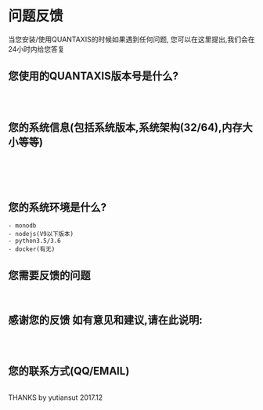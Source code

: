 # 问题反馈

当您安装/使用QUANTAXIS的时候如果遇到任何问题, 您可以在这里提出,我们会在24小时内给您答复

## 您使用的QUANTAXIS版本号是什么?

```



```
## 您的系统信息(包括系统版本,系统架构(32/64),内存大小等等)
```





```

## 您的系统环境是什么?
```
- monodb
- nodejs(V9以下版本)
- python3.5/3.6
- docker(有无)
```
## 您需要反馈的问题
```


```
## 感谢您的反馈 如有意见和建议,请在此说明:
```



```
## 您的联系方式(QQ/EMAIL)
```

```


THANKS
by yutiansut
2017.12
